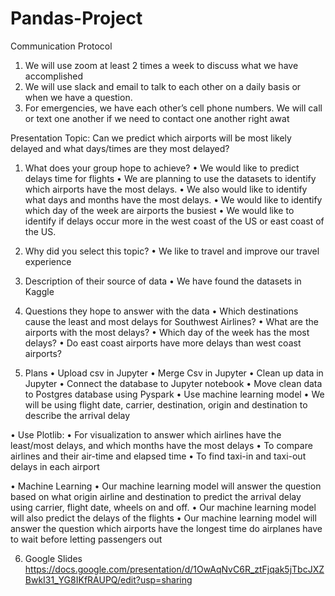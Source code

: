 # Pandas-Project
Communication Protocol

1)	We will use zoom at least 2 times a week to discuss what we have accomplished
2)	We will use slack and email to talk to each other on a daily basis or when we have a question.
3)	For emergencies, we have each other’s cell phone numbers. We will call or text one another if we need to contact one another right awat

Presentation
Topic: Can we predict which airports will be most likely delayed and what days/times are they most delayed?

1)	What does your group hope to achieve?
•	We would like to predict delays time for flights 
•   We are planning to use the datasets to identify which airports have the most delays. 
•   We also would like to identify what days and months have the most delays. 
•   We would like to identify which day of the week are airports the busiest
•   We would like to identify if delays occur more in the west coast of the US or east coast of the US.

2) Why did you select this topic?
•	We like to travel and improve our travel experience

2)	Description of their source of data
•	We have found the datasets in Kaggle

4) Questions they hope to answer with the data
•	Which destinations cause the least and most delays for Southwest Airlines?
•	What are the airports with the most delays?
•	Which day of the week has the most delays?
•   Do east coast airports have more delays than west coast airports?

5) Plans
•	Upload csv in Jupyter
•	Merge Csv in Jupyter
•	Clean up data in Jupyter
•	Connect the database to Jupyter notebook
•	Move clean data to Postgres database using Pyspark
•	Use machine learning model
•	We will be using flight date, carrier, destination,  origin and destination to describe the arrival delay

• Use Plotlib:
•	For visualization to answer which airlines have the least/most delays, and which months have the most delays 
•	To compare airlines and their air-time and elapsed time
•	To find taxi-in and taxi-out delays in each airport

• Machine Learning
•	Our machine learning model will answer the question based on what origin airline and destination to predict the arrival delay using carrier, flight date, wheels on and off.
•	Our machine learning model will also predict the delays of the flights
•	Our machine learning model will answer the question which airports have the longest time do airplanes have to wait before letting passengers out


6) Google Slides   
https://docs.google.com/presentation/d/1OwAqNvC6R_ztFjqak5jTbcJXZBwkI31_YG8IKfRAUPQ/edit?usp=sharing